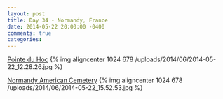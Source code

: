 ```yaml
---
layout: post
title: Day 34 - Normandy, France
date: 2014-05-22 20:00:00 -0400
comments: true
categories: 
---
```

[Pointe du Hoc](http://en.wikipedia.org/wiki/Point_du_Hoc)
{% img aligncenter 1024 678 /uploads/2014/06/2014-05-22_12.28.26.jpg %}

[Normandy American Cemetery](http://en.wikipedia.org/wiki/Normandy_American_Cemetery_and_Memorial)
{% img aligncenter 1024 678 /uploads/2014/06/2014-05-22_15.52.53.jpg %}
